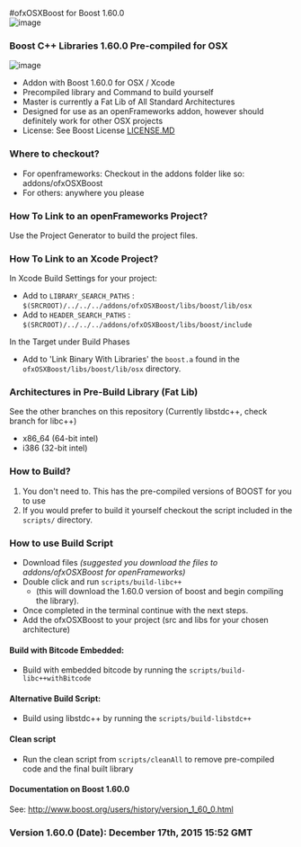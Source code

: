 #ofxOSXBoost for Boost 1.60.0  
![image](https://travis-ci.org/danoli3/ofxOSXBoost.svg?branch=master)

### Boost C++ Libraries 1.60.0 Pre-compiled for OSX
![image](https://github.com/danoli3/ofxOSXBoost/blob/master/ofxaddons_thumbnail.png)

- Addon with Boost 1.60.0 for OSX / Xcode
- Precompiled library and Command to build yourself
- Master is currently a Fat Lib of All Standard Architectures
- Designed for use as an openFrameworks addon, however should definitely work for other OSX projects
- License: See Boost License [LICENSE.MD](https://github.com/danoli3/ofxOSXBoost/blob/master/LICENSE.md)

### Where to checkout?

- For openframeworks: Checkout in the addons folder like so: addons/ofxOSXBoost
- For others: anywhere you please

### How To Link to an openFrameworks Project?

Use the Project Generator to build the project files.

### How To Link to an Xcode Project?

In Xcode Build Settings for your project:

- Add to `LIBRARY_SEARCH_PATHS` : `$(SRCROOT)/../../../addons/ofxOSXBoost/libs/boost/lib/osx`
- Add to `HEADER_SEARCH_PATHS` : `$(SRCROOT)/../../../addons/ofxOSXBoost/libs/boost/include`

In the Target under Build Phases

- Add to 'Link Binary With Libraries' the `boost.a` found in the `ofxOSXBoost/libs/boost/lib/osx` directory.

### Architectures in Pre-Build Library (Fat Lib)
See the other branches on this repository (Currently libstdc++, check branch for libc++)

- x86_64 (64-bit intel)
- i386 (32-bit intel)

### How to Build?

1. You don't need to. This has the pre-compiled versions of BOOST for you to use
2. If you would prefer to build it yourself checkout the script included in the `scripts/` directory.


### How to use Build Script

- Download files *(suggested you download the files to addons/ofxOSXBoost for openFrameworks)*
- Double click and run `scripts/build-libc++`
	- (this will download the 1.60.0 version of boost and begin compiling the library).
- Once completed in the terminal continue with the next steps.
- Add the ofxOSXBoost to your project (src and libs for your chosen architecture)

#### Build with Bitcode Embedded:
- Build with embedded bitcode by running the `scripts/build-libc++withBitcode`


#### Alternative Build Script:
- Build using libstdc++ by running the `scripts/build-libstdc++`

#### Clean script
- Run the clean script from `scripts/cleanAll` to remove pre-compiled code and the final built library

#### Documentation on Boost 1.60.0

See: http://www.boost.org/users/history/version_1_60_0.html

### Version 1.60.0 (Date): December 17th, 2015 15:52 GMT
